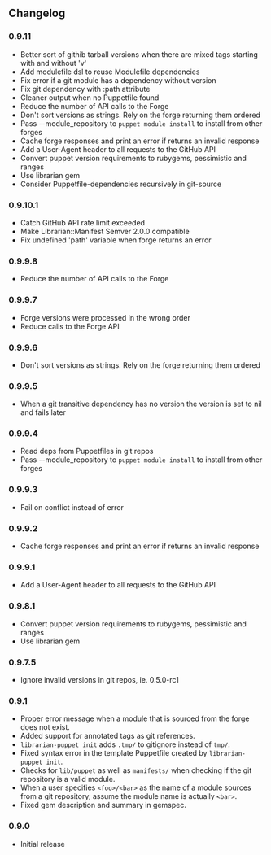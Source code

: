 ## Changelog

### 0.9.11
 * Better sort of githib tarball versions when there are mixed tags starting with and without 'v'
 * Add modulefile dsl to reuse Modulefile dependencies
 * Fix error if a git module has a dependency without version
 * Fix git dependency with :path attribute
 * Cleaner output when no Puppetfile found
 * Reduce the number of API calls to the Forge
 * Don't sort versions as strings. Rely on the forge returning them ordered
 * Pass --module_repository to `puppet module install` to install from other forges
 * Cache forge responses and print an error if returns an invalid response
 * Add a User-Agent header to all requests to the GitHub API
 * Convert puppet version requirements to rubygems, pessimistic and ranges
 * Use librarian gem
 * Consider Puppetfile-dependencies recursively in git-source

### 0.9.10.1

 * Catch GitHub API rate limit exceeded
 * Make Librarian::Manifest Semver 2.0.0 compatible
 * Fix undefined 'path' variable when forge returns an error

### 0.9.9.8
 * Reduce the number of API calls to the Forge

### 0.9.9.7
 * Forge versions were processed in the wrong order
 * Reduce calls to the Forge API

### 0.9.9.6
 * Don't sort versions as strings. Rely on the forge returning them ordered

### 0.9.9.5
 * When a git transitive dependency has no version the version is set to nil and fails later

### 0.9.9.4
 * Read deps from Puppetfiles in git repos
 * Pass --module_repository to `puppet module install` to install from other forges

### 0.9.9.3
 * Fail on conflict instead of error

### 0.9.9.2
 * Cache forge responses and print an error if returns an invalid response

### 0.9.9.1
 * Add a User-Agent header to all requests to the GitHub API

### 0.9.8.1
 * Convert puppet version requirements to rubygems, pessimistic and ranges
 * Use librarian gem

### 0.9.7.5
 * Ignore invalid versions in git repos, ie. 0.5.0-rc1

### 0.9.1
 * Proper error message when a module that is sourced from the forge does not
   exist.
 * Added support for annotated tags as git references.
 * `librarian-puppet init` adds `.tmp/` to gitignore instead of `tmp/`.
 * Fixed syntax error in the template Puppetfile created by `librarian-puppet
   init`.
 * Checks for `lib/puppet` as well as `manifests/` when checking if the git
   repository is a valid module.
 * When a user specifies `<foo>/<bar>` as the name of a module sources from a
   git repository, assume the module name is actually `<bar>`.
 * Fixed gem description and summary in gemspec.

### 0.9.0
 * Initial release
